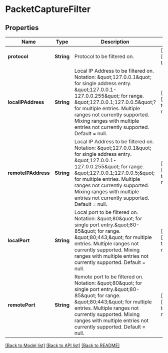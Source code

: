# PacketCaptureFilter


## Properties
Name | Type | Description | Notes
------------ | ------------- | ------------- | -------------
**protocol** | **String** | Protocol to be filtered on. | [optional] [default to Any]
**localIPAddress** | **String** | Local IP Address to be filtered on. Notation: \&quot;127.0.0.1\&quot; for single address entry. \&quot;127.0.0.1-127.0.0.255\&quot; for range. \&quot;127.0.0.1;127.0.0.5\&quot;? for multiple entries. Multiple ranges not currently supported. Mixing ranges with multiple entries not currently supported. Default &#x3D; null. | [optional] [default to nothing]
**remoteIPAddress** | **String** | Local IP Address to be filtered on. Notation: \&quot;127.0.0.1\&quot; for single address entry. \&quot;127.0.0.1-127.0.0.255\&quot; for range. \&quot;127.0.0.1;127.0.0.5;\&quot; for multiple entries. Multiple ranges not currently supported. Mixing ranges with multiple entries not currently supported. Default &#x3D; null. | [optional] [default to nothing]
**localPort** | **String** | Local port to be filtered on. Notation: \&quot;80\&quot; for single port entry.\&quot;80-85\&quot; for range. \&quot;80;443;\&quot; for multiple entries. Multiple ranges not currently supported. Mixing ranges with multiple entries not currently supported. Default &#x3D; null. | [optional] [default to nothing]
**remotePort** | **String** | Remote port to be filtered on. Notation: \&quot;80\&quot; for single port entry.\&quot;80-85\&quot; for range. \&quot;80;443;\&quot; for multiple entries. Multiple ranges not currently supported. Mixing ranges with multiple entries not currently supported. Default &#x3D; null. | [optional] [default to nothing]


[[Back to Model list]](../README.md#models) [[Back to API list]](../README.md#api-endpoints) [[Back to README]](../README.md)


